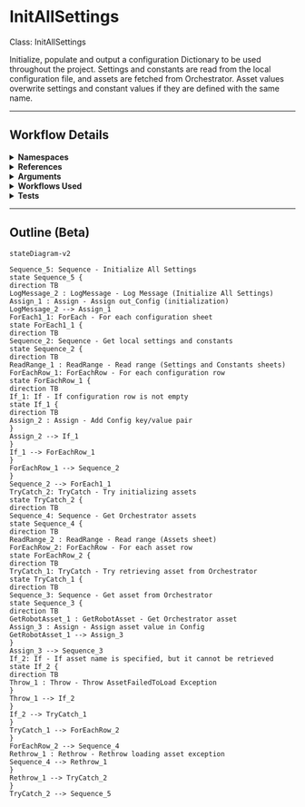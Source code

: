 # InitAllSettings
Class: InitAllSettings

Initialize, populate and output a configuration Dictionary to be used throughout the project. 
Settings and constants are read from the local configuration file, and assets are fetched from Orchestrator. 
Asset values overwrite settings and constant values if they are defined with the same name.

<hr />

## Workflow Details
<details>
    <summary>
    <b>Namespaces</b>
    </summary>

    - System
- System.Activities
- System.Activities.DynamicUpdate
- System.Activities.Statements
- System.Collections
- System.Collections.Generic
- System.Collections.ObjectModel
- System.ComponentModel
- System.Data
- System.Linq
- System.Linq.Expressions
- System.Reflection
- System.Runtime.InteropServices
- System.Runtime.Serialization
- System.Text
- System.Xml.Serialization
- UiPath.Core
- UiPath.Core.Activities
- UiPath.Excel


</details>
<details>
    <summary>
    <b>References</b>
    </summary>

    - Microsoft.Bcl.AsyncInterfaces
- Microsoft.CSharp
- NPOI
- PresentationFramework
- System
- System.Activities
- System.ComponentModel
- System.ComponentModel.Composition
- System.ComponentModel.Primitives
- System.ComponentModel.TypeConverter
- System.Core
- System.Data
- System.Data.Common
- System.Linq
- System.Memory
- System.ObjectModel
- System.Private.CoreLib
- System.Private.Xml
- System.Reflection.Metadata
- System.Runtime.Serialization
- System.ServiceModel
- System.ServiceModel.Activities
- System.ValueTuple
- System.Xaml
- System.Xml
- System.Xml.Linq
- UiPath.Excel
- UiPath.Excel.Activities
- UiPath.Studio.Constants
- UiPath.System.Activities
- UiPath.System.Activities.Design
- WindowsBase


</details>
<details>
    <summary>
    <b>Arguments</b>
    </summary>

    <table><tr><th>Name</th><th>Direction</th><th>Type</th><th>Description</th></tr><tr><td>out_Config</td><td>OutArgument</td><td>scg:Dictionary(x:String, x:Object)</td><td>Dictionary structure to store configuration data of the process (settings, constants and assets).</td></tr><tr><td>in_ConfigFile</td><td>InArgument</td><td>x:String</td><td>Path to the configuration file that defines settings, constants and assets.</td></tr><tr><td>in_ConfigSheets</td><td>InArgument</td><td>s:String[]</td><td>Names of the sheets corresponding to settings and constants in the configuration file.</td></tr></table>
    
</details>
<details>
    <summary>
    <b>Workflows Used</b>
    </summary>

    

    
</details>
<details>
    <summary>
    <b>Tests</b>
    </summary>

    

    
</details>

<hr />

## Outline (Beta)

```mermaid
stateDiagram-v2

Sequence_5: Sequence - Initialize All Settings
state Sequence_5 {
direction TB
LogMessage_2 : LogMessage - Log Message (Initialize All Settings)
Assign_1 : Assign - Assign out_Config (initialization)
LogMessage_2 --> Assign_1
ForEach1_1: ForEach - For each configuration sheet
state ForEach1_1 {
direction TB
Sequence_2: Sequence - Get local settings and constants
state Sequence_2 {
direction TB
ReadRange_1 : ReadRange - Read range (Settings and Constants sheets)
ForEachRow_1: ForEachRow - For each configuration row
state ForEachRow_1 {
direction TB
If_1: If - If configuration row is not empty
state If_1 {
direction TB
Assign_2 : Assign - Add Config key/value pair
}
Assign_2 --> If_1
}
If_1 --> ForEachRow_1
}
ForEachRow_1 --> Sequence_2
}
Sequence_2 --> ForEach1_1
TryCatch_2: TryCatch - Try initializing assets
state TryCatch_2 {
direction TB
Sequence_4: Sequence - Get Orchestrator assets
state Sequence_4 {
direction TB
ReadRange_2 : ReadRange - Read range (Assets sheet)
ForEachRow_2: ForEachRow - For each asset row
state ForEachRow_2 {
direction TB
TryCatch_1: TryCatch - Try retrieving asset from Orchestrator
state TryCatch_1 {
direction TB
Sequence_3: Sequence - Get asset from Orchestrator
state Sequence_3 {
direction TB
GetRobotAsset_1 : GetRobotAsset - Get Orchestrator asset
Assign_3 : Assign - Assign asset value in Config
GetRobotAsset_1 --> Assign_3
}
Assign_3 --> Sequence_3
If_2: If - If asset name is specified, but it cannot be retrieved
state If_2 {
direction TB
Throw_1 : Throw - Throw AssetFailedToLoad Exception
}
Throw_1 --> If_2
}
If_2 --> TryCatch_1
}
TryCatch_1 --> ForEachRow_2
}
ForEachRow_2 --> Sequence_4
Rethrow_1 : Rethrow - Rethrow loading asset exception
Sequence_4 --> Rethrow_1
}
Rethrow_1 --> TryCatch_2
}
TryCatch_2 --> Sequence_5
```
